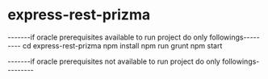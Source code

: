 # express-rest-prizma

-------if oracle prerequisites available to run project do only followings---------
cd express-rest-prizma
npm install
npm run grunt
npm start

-------if oracle prerequisites not available to run project do only followings---------
